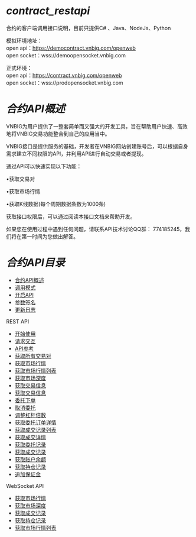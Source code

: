 # *contract_restapi* #
合约的客户端调用接口说明，目前只提供C# 、Java、NodeJs、Python
 
 模拟环境地址：  
   open api：https://democontract.vnbig.com/openweb  
   open socket：wss://demoopensocket.vnbig.com
 
 正式环境：  
   open api：https://contract.vnbig.com/openweb  
   open socket：wss://prodopensocket.vnbig.com

# *合约API概述* #

VNBIG为用户提供了一整套简单而又强大的开发工具，旨在帮助用户快速、高效地将VNBIG交易功能整合到自己的应用当中。

VNBIG接口是提供服务的基础，开发者在VNBIG网站创建账号后，可以根据自身需求建立不同权限的API，并利用API进行自动交易或者提现。

通过API可以快速实现以下功能：

•获取交易对

•获取市场行情

•获取K线数据(每个周期数据条数为1000条)


获取接口权限后，可以通过阅读本接口文档来帮助开发。

如果您在使用过程中遇到任何问题，请联系API技术讨论QQ群： 774185245，我们将在第一时间为您做出解答。
# *合约API目录* #
* [合约API概述](/doc/README.md)
* [调用模式](/doc/chapter1.md)
* [开启API](/doc/chapter2.md)
* [参数签名](/doc/chapter3.md)
* [更新日志](/doc/chapter4.md)

REST API
* [开始使用](/doc/chapter5.md)
* [请求交互](/doc/chapter6.md)
* [API参考](/doc/chapter7.md)
* [获取所有交易对](/doc/chapter7-1.md)
* [获取市场行情](/doc/chapter7-2.md)
* [获取市场行情列表](/doc/chapter7-3.md)
* [获取市场深度](/doc/chapter7-4.md)
* [获取交易信息](/doc/chapter7-5.md)
* [获取交易信息](/doc/chapter7-6.md)
* [委托下单](/doc/chapter7-7.md)
* [取消委托](/doc/chapter7-8.md)
* [调整杠杆倍数](/doc/chapter7-17.md)
* [获取委托订单详情](/doc/chapter7-9.md)
* [获取成交记录列表](/doc/chapter7-16.md)
* [获取成交详情](/doc/chapter7-10.md)
* [获取委托记录](/doc/chapter7-11.md)
* [获取成交记录](/doc/chapter7-12.md)
* [获取账户余额](/doc/chapter7-13.md)
* [获取持仓记录](/doc/chapter7-14.md)
* [追加保证金](/doc/chapter7-15.md)

WebSocket API
* [获取市场行情](/doc/wchapter3-1.md)
* [获取市场深度](/doc/wchapter3-2.md)
* [获取成交记录](/doc/wchapter3-3.md)
* [获取持仓记录](/doc/wchapter3-4.md)
* [获取市场行情列表](/doc/wchapter3-5.md)

